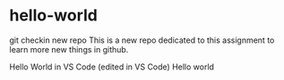 # hello-world
git checkin new repo
This is a new repo dedicated to this assignment to learn more new things in github.

Hello World in VS Code (edited in VS Code)
Hello world